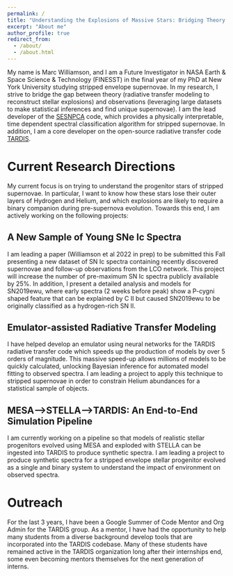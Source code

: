 ```yaml
---
permalink: /
title: "Understanding the Explosions of Massive Stars: Bridging Theory and Observation"
excerpt: "About me"
author_profile: true
redirect_from: 
  - /about/
  - /about.html
---
```


My name is Marc Williamson, and I am a Future Investigator in NASA Earth & Space Science & Technology (FINESST)
in the final year of my PhD at New York University studying stripped envelope supernovae. 
In my research, I strive to bridge the gap between theory (radiative transfer modeling to reconstruct stellar explosions)
and observations (leveraging large datasets to make statistical inferences and find unique supernovae). I am the lead 
developer of the [SESNPCA](https://github.com/nyusngroup/SESNspectraPCA) code, which provides a physically interpretable, time dependent spectral classification
algorithm for stripped supernovae. In addition, I am a core developer on the open-source radiative transfer code [TARDIS](https://github.com/tardis-sn/tardis).

Current Research Directions
======

My current focus is on trying to understand the progenitor stars of stripped supernovae. In particular, I want to know how
these stars lose their outer layers of Hydrogen and Helium, and which explosions are likely to require a binary companion
during pre-supernova evolution. Towards this end, I am actively working on the following projects:

A New Sample of Young SNe Ic Spectra
------

I am leading a paper (Williamson et al 2022 in prep) to be submitted this Fall presenting a new dataset of SN Ic spectra
containing recently discovered supernovae and follow-up observations from the LCO network. This project will increase the
number of pre-maximum SN Ic spectra publicly available by 25%. In addition, I present a detailed analysis and models for 
SN2019ewu, where early spectra (2 weeks before peak) show a P-cygni shaped feature that can be explained by C II but caused
SN2019ewu to be originally classified as a hydrogen-rich SN II.


Emulator-assisted Radiative Transfer Modeling
------

I have helped develop an emulator using neural networks for the TARDIS radiative transfer code which speeds up the 
production of models by over 5 orders of magnitude. This massive speed-up allows millions of models to be quickly calculated,
unlocking Bayesian inference for automated model fitting to observed spectra. I am leading a project to apply this technique
to stripped supernovae in order to constrain Helium abundances for a statistical sample of objects.


MESA-->STELLA-->TARDIS: An End-to-End Simulation Pipeline
------

I am currently working on a pipeline so that models of realistic stellar progenitors evolved using MESA and exploded with 
STELLA can be ingested into TARDIS to produce synthetic spectra. I am leading a project to produce synthetic spectra for 
a stripped envelope stellar progenitor evolved as a single and binary system to understand the impact of environment on 
observed spectra.

Outreach
======

For the last 3 years, I have been a Google Summer of Code Mentor and Org Admin for the TARDIS group. As a mentor, I have
had the opportunity to help many students from a diverse background develop tools that are incorporated into the TARDIS
codebase. Many of these students have remained active in the TARDIS organization long after their internships end, some
even becoming mentors themselves for the next generation of interns. 

